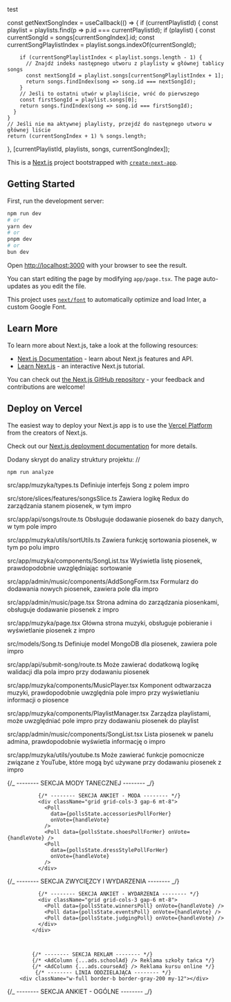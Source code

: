 test

const getNextSongIndex = useCallback(() => {
if (currentPlaylistId) {
const playlist = playlists.find(p => p.id === currentPlaylistId);
if (playlist) {
const currentSongId = songs[currentSongIndex].id;
const currentSongPlaylistIndex = playlist.songs.indexOf(currentSongId);

        if (currentSongPlaylistIndex < playlist.songs.length - 1) {
          // Znajdź indeks następnego utworu z playlisty w głównej tablicy songs
          const nextSongId = playlist.songs[currentSongPlaylistIndex + 1];
          return songs.findIndex(song => song.id === nextSongId);
        }
        // Jeśli to ostatni utwór w playliście, wróć do pierwszego
        const firstSongId = playlist.songs[0];
        return songs.findIndex(song => song.id === firstSongId);
      }
    }
    // Jeśli nie ma aktywnej playlisty, przejdź do następnego utworu w głównej liście
    return (currentSongIndex + 1) % songs.length;

}, [currentPlaylistId, playlists, songs, currentSongIndex]);

This is a [Next.js](https://nextjs.org/) project bootstrapped with [`create-next-app`](https://github.com/vercel/next.js/tree/canary/packages/create-next-app).

## Getting Started

First, run the development server:

```bash
npm run dev
# or
yarn dev
# or
pnpm dev
# or
bun dev
```

Open [http://localhost:3000](http://localhost:3000) with your browser to see the result.

You can start editing the page by modifying `app/page.tsx`. The page auto-updates as you edit the file.

This project uses [`next/font`](https://nextjs.org/docs/basic-features/font-optimization) to automatically optimize and load Inter, a custom Google Font.

## Learn More

To learn more about Next.js, take a look at the following resources:

- [Next.js Documentation](https://nextjs.org/docs) - learn about Next.js features and API.
- [Learn Next.js](https://nextjs.org/learn) - an interactive Next.js tutorial.

You can check out [the Next.js GitHub repository](https://github.com/vercel/next.js/) - your feedback and contributions are welcome!

## Deploy on Vercel

The easiest way to deploy your Next.js app is to use the [Vercel Platform](https://vercel.com/new?utm_medium=default-template&filter=next.js&utm_source=create-next-app&utm_campaign=create-next-app-readme) from the creators of Next.js.

Check out our [Next.js deployment documentation](https://nextjs.org/docs/deployment) for more details.

Dodany skrypt do analizy struktury projektu:
//

```bash
npm run analyze
```

src/app/muzyka/types.ts
Definiuje interfejs Song z polem impro

src/store/slices/features/songsSlice.ts
Zawiera logikę Redux do zarządzania stanem piosenek, w tym impro

src/app/api/songs/route.ts
Obsługuje dodawanie piosenek do bazy danych, w tym pole impro

src/app/muzyka/utils/sortUtils.ts
Zawiera funkcję sortowania piosenek, w tym po polu impro

src/app/muzyka/components/SongList.tsx
Wyświetla listę piosenek, prawdopodobnie uwzględniając sortowanie

src/app/admin/music/components/AddSongForm.tsx
Formularz do dodawania nowych piosenek, zawiera pole dla impro

src/app/admin/music/page.tsx
Strona admina do zarządzania piosenkami, obsługuje dodawanie piosenek z impro

src/app/muzyka/page.tsx
Główna strona muzyki, obsługuje pobieranie i wyświetlanie piosenek z impro

src/models/Song.ts
Definiuje model MongoDB dla piosenek, zawiera pole impro

src/app/api/submit-song/route.ts
Może zawierać dodatkową logikę walidacji dla pola impro przy dodawaniu piosenek

src/app/muzyka/components/MusicPlayer.tsx
Komponent odtwarzacza muzyki, prawdopodobnie uwzględnia pole impro przy wyświetlaniu informacji o piosence

src/app/muzyka/components/PlaylistManager.tsx
Zarządza playlistami, może uwzględniać pole impro przy dodawaniu piosenek do playlist

src/app/admin/music/components/SongList.tsx
Lista piosenek w panelu admina, prawdopodobnie wyświetla informację o impro

src/app/muzyka/utils/youtube.ts
Może zawierać funkcje pomocnicze związane z YouTube, które mogą być używane przy dodawaniu piosenek z impro

{/_ -------- SEKCJA MODY TANECZNEJ -------- _/}

<div className="w-full mt-8">
<FashionGrid fashionItems={fashionGridData} showHeader={true} />
</div>

              {/* -------- SEKCJA ANKIET - MODA -------- */}
              <div className="grid grid-cols-3 gap-6 mt-8">
                <Poll
                  data={pollsState.accessoriesPollForHer}
                  onVote={handleVote}
                />
                <Poll data={pollsState.shoesPollForHer} onVote={handleVote} />
                <Poll
                  data={pollsState.dressStylePollForHer}
                  onVote={handleVote}
                />
              </div>

{/_ -------- SEKCJA ZWYCIĘZCY I WYDARZENIA -------- _/}

<div className="w-full mt-8">
<EventsWinnersGrid
                eventsItems={eventsWinnersData}
                showHeader={true}
              />

              {/* -------- SEKCJA ANKIET - WYDARZENIA -------- */}
              <div className="grid grid-cols-3 gap-6 mt-8">
                <Poll data={pollsState.winnersPoll} onVote={handleVote} />
                <Poll data={pollsState.eventsPoll} onVote={handleVote} />
                <Poll data={pollsState.judgingPoll} onVote={handleVote} />
              </div>
            </div>



            {/* -------- SEKCJA REKLAM -------- */}
            {/* <AdColumn {...ads.schoolAd} /> Reklama szkoły tańca */}
            {/* <AdColumn {...ads.courseAd} /> Reklama kursu online */}
             {/* -------- LINIA ODDZIELAJĄCA -------- */}
        <div className="w-full border-b border-gray-200 my-12"></div>

{/_ -------- SEKCJA ANKIET - OGÓLNE -------- _/}

<div className="grid grid-cols-3 gap-6 mt-8">
<Poll data={pollsState.partnerPoll} onVote={handleVote} />
<Poll data={pollsState.frequencyPoll} onVote={handleVote} />
<Poll data={pollsState.stylePoll} onVote={handleVote} />
</div>
